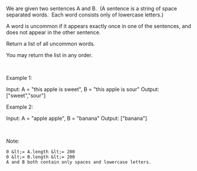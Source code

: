 We are given two sentences A and B.&nbsp; (A sentence&nbsp;is a string of space separated words.&nbsp; Each word consists only of lowercase letters.)

A word is uncommon&nbsp;if it appears exactly once in one of the sentences, and does not appear in the other sentence.

Return a list of all uncommon words.&nbsp;

You may return the list in any order.

&nbsp;





Example 1:


Input: A = &quot;this apple is sweet&quot;, B = &quot;this apple is sour&quot;
Output: [&quot;sweet&quot;,&quot;sour&quot;]



Example 2:


Input: A = &quot;apple apple&quot;, B = &quot;banana&quot;
Output: [&quot;banana&quot;]


&nbsp;

Note:


	0 &lt;= A.length &lt;= 200
	0 &lt;= B.length &lt;= 200
	A and B both contain only spaces and lowercase letters.



